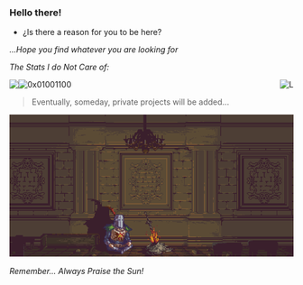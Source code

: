 ### Hello there!

  - ¿Is there a reason for you to be here?

<!-- 
dang...... Why did you wanted to see this? lel
-->

*...Hope you find whatever you are looking for*


<!--   -->

<!--  THERE'S NOTHING TO SEE HERE.  -->

<!--   -->


*The Stats I do Not Care of:*

<p> <img align="left" src="https://github-readme-stats.vercel.app/api?username=0x01001100&show_icons=true&theme=dark"/> </p>

<p><img align="right" src="https://github-readme-streak-stats.herokuapp.com/?user=0x01001100&&theme=dark" alt="L" /> </p>


<p> <img align="rand" src="https://github-readme-stats.vercel.app/api/top-langs?username=0x01001100&show_icons=true&locale=en&layout=compact&theme=dark" alt="0x01001100"/> </p> 

> Eventually, someday, private projects will be added...

![](https://github.com/0x01001100/0x01001100/blob/main/img/bonfire.gif?raw=true)

*Remember... Always Praise the Sun!*
